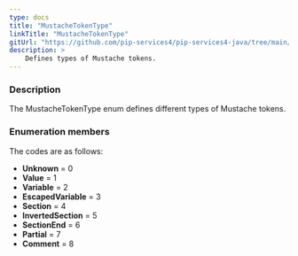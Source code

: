 ```yaml
---
type: docs
title: "MustacheTokenType"
linkTitle: "MustacheTokenType"
gitUrl: "https://github.com/pip-services4/pip-services4-java/tree/main/pip-services4-expressions-java"
description: > 
    Defines types of Mustache tokens.
---
```


### Description

The MustacheTokenType enum defines different types of Mustache tokens.


### Enumeration members

The codes are as follows:

- **Unknown** = 0
- **Value** = 1
- **Variable** = 2
- **EscapedVariable** = 3
- **Section** = 4
- **InvertedSection** = 5
- **SectionEnd** = 6
- **Partial** = 7
- **Comment** = 8
